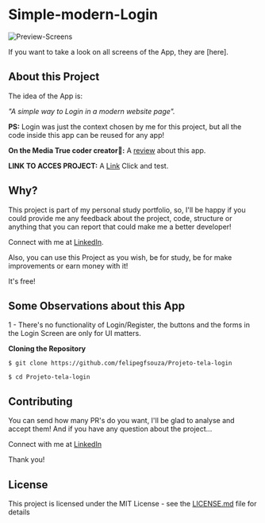 # Simple-modern-Login

![Preview-Screens](https://user-images.githubusercontent.com/68368843/110578651-09f8ed80-8144-11eb-96df-90a7d54783e1.jpg)

If you want to take a look on all screens of the App, they are [here].

## About this Project

The idea of the App is:

_"A simple way to Login in a modern website page"._

**PS:** Login was just the context chosen by me for this project, but all the code inside this app can be reused for any app!

**On the Media True coder creator🤩:** A [review](https://youtube.com/watch?v=piG91X4sV2U) about this app.


**LINK  TO ACCES PROJECT:** A [Link](https://loginfelipegfsouza.netlify.app/) Click and test.

## Why?

This project is part of my personal study portfolio, so, I'll be happy if you could provide me any feedback about the project, code, structure or anything that you can report that could make me a better developer!


Connect with me at [LinkedIn](https://www.linkedin.com/in/felipe-gabriel-430a39208/).

Also, you can use this Project as you wish, be for study, be for make improvements or earn money with it!

It's free!

## Some Observations about this App

1 - There's no functionality of Login/Register, the buttons and the forms in the Login Screen are only for UI matters.

**Cloning the Repository**

```
$ git clone https://github.com/felipegfsouza/Projeto-tela-login

$ cd Projeto-tela-login
```

## Contributing

You can send how many PR's do you want, I'll be glad to analyse and accept them! And if you have any question about the project...


Connect with me at [LinkedIn](https://www.linkedin.com/in/felipe-gabriel-430a39208/)

Thank you!

## License

This project is licensed under the MIT License - see the [LICENSE.md](https://github.com/felipegfsouza/Projeto-tela-login/blob/main/LICENSE) file for details
